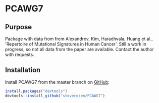 
<!-- README.md is generated from README.Rmd. Please edit that file -->
PCAWG7
======

Purpose
-------

Package with data from from Alexandrov, Kim, Haradhvala, Huang et al., 'Repertoire of Mutational Signatures in Human Cancer'. Still a work in progress, so not all data from the paper are available. Contact the author with requests.

Installation
------------

Install PCAWG7 from the master branch on [GitHub](https://github.com/):

``` r
install.packages("devtools")
devtools::install_github("steverozen/PCAWG7")
```
